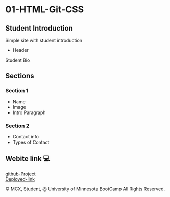 # 01-HTML-Git-CSS
## Student Introduction

Simple site with student introduction

* Header

Student Bio

## Sections

###  Section 1
- Name
- Image
- Intro Paragraph

###  Section 2
- Contact info
- Types of Contact

## Webite link 💻

[github-Project](https://github.com/MCXBootCampUMN/01-HTML-Git-CSS)
<br>
[Deployed-link](https://mcxbootcampumn.github.io/01-HTML-Git-CSS/)

© MCX, Student, @ University of Minnesota BootCamp All Rights Reserved.
